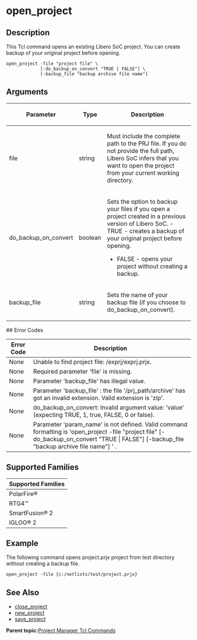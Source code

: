 # open\_project

## Description

This Tcl command opens an existing Libero SoC project. You can create backup of your original project before opening.

```
open_project -file "project file" \
             [-do_backup_on_convert "TRUE | FALSE"] \
             [-backup_file "backup archive file name"]
```

## Arguments

<table id="GUID-549F70D1-64E9-47BC-9B96-9342E967E4A8"><thead><tr><th>

Parameter

</th><th>

Type

</th><th>

Description

</th></tr></thead><tbody><tr><td>

file

</td><td>

string

</td><td>

Must include the complete path to the PRJ file. If you do not provide the full path, Libero SoC infers that you want to open the project from your current working directory.

</td></tr><tr><td>

do\_backup\_on\_convert

</td><td>

boolean

</td><td>

Sets the option to backup your files if you open a project created in a previous version of Libero SoC. -   TRUE - creates a backup of your original project before opening.
-   FALSE - opens your project without creating a backup.

</td></tr><tr><td>

backup\_file

</td><td>

string

</td><td>

Sets the name of your backup file \(if you choose to do\_backup\_on\_convert\).

</td></tr></tbody>
</table>## Error Codes

|Error Code|Description|
|----------|-----------|
|None|Unable to find project file: /exprj/exprj.prjx.|
|None|Required parameter 'file' is missing.|
|None|Parameter 'backup\_file' has illegal value.|
|None|Parameter 'backup\_file' : the file '/prj\_path/archive' has got an invalid extension. Valid extension is 'zip'.|
|None|do\_backup\_on\_convert: Invalid argument value: 'value' \(expecting TRUE, 1, true, FALSE, 0 or false\).|
|None|Parameter 'param\_name' is not defined. Valid command formatting is 'open\_project -file "project file" \[-do\_backup\_on\_convert "TRUE \| FALSE"\] \[-backup\_file "backup archive file name"\] ' .|

## Supported Families

|Supported Families|
|------------------|
|PolarFire®|
|RTG4™|
|SmartFusion® 2|
|IGLOO® 2|

## Example

The following command opens project.prjx project from test directory without creating a backup file.

```
open_project -file {c:/netlists/test/project.prjx}
```

## See Also

-   [close\_project](GUID-1471284E-B3C4-43AD-9144-DB92BD148A76.md)
-   [new\_project](GUID-EB38F8B2-A5A6-43B8-8E0C-7197F01E1E24.md)
-   [save\_project](GUID-4AD2678F-2988-48D2-97C6-C3E7918F9A5E.md)

**Parent topic:**[Project Manager Tcl Commands](GUID-CE445F8D-419D-434B-9288-A0005F280E89.md)


